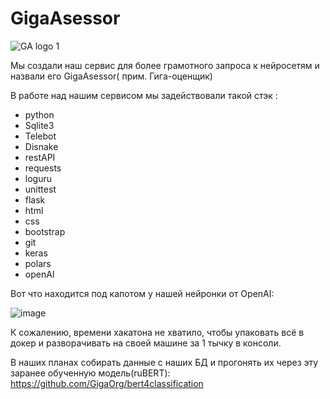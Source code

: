 # GigaAsessor
![GA logo 1](https://user-images.githubusercontent.com/39564937/236692968-07285721-981e-45b6-9604-67137464a041.png)

Мы создали наш сервис для более грамотного запроса к нейросетям и назвали его GigaAsessor( прим. Гига-оценщик)


В работе над нашим сервисом мы задействовали такой стэк : 
- python
-	Sqlite3
-	Telebot
-	Disnake
-	restAPI
-	requests
-	loguru
-	unittest
-	flask
-	html
-	css
-	bootstrap
-	git
-	keras
-	polars
-	openAI


Вот что находится под капотом у нашей нейронки от OpenAI:

![image](https://user-images.githubusercontent.com/39564937/236693306-a817ffe1-72ae-4a29-9b4b-81dcecc83043.png)


К сожалению, времени хакатона не хватило, чтобы упаковать всё в докер и разворачивать на своей машине за 1 тычку в консоли.


В наших планах собирать данные с наших БД и прогонять их через эту заранее обученную модель(ruBERT): https://github.com/GigaOrg/bert4classification
